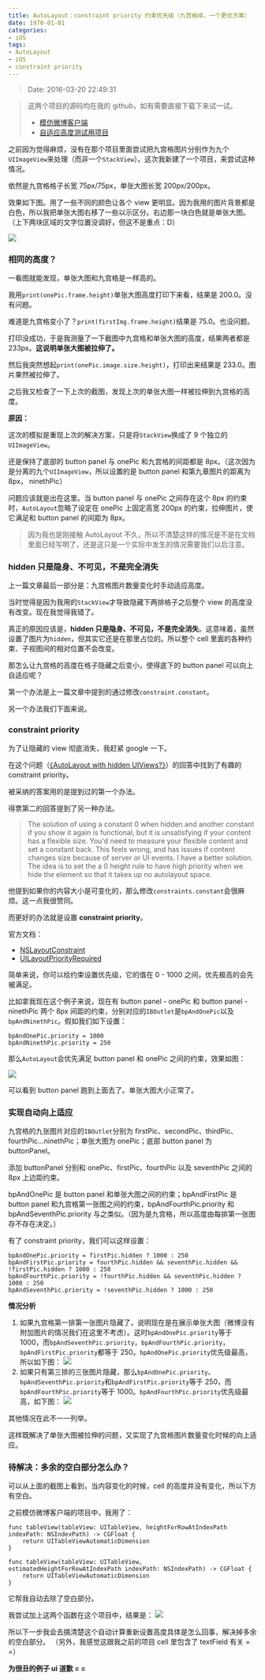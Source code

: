 ```yaml
---
title: AutoLayout：constraint priority 约束优先级（九宫格续，一个更优方案）
date: 1970-01-01 
categories:
- iOS
tags:
- AutoLayout
- iOS
- constraint priority
---
```

> Date: 2016-03-20 22:49:31

> 这两个项目的源码均在我的 github，如有需要直接下载下来试一试。
> - [模仿微博客户端](https://github.com/cheng-kang/iosDev/tree/master/Weibo)
> - [自适应高度测试用项目](https://github.com/cheng-kang/iosDev/tree/master/Dynamic%20Table%20View%20Test)

之前因为觉得麻烦，没有在那个项目里面尝试把九宫格图片分别作为九个`UIImageView`来处理（而非一个`StackView`）。这次我新建了一个项目，来尝试这种情况。

依然是九宫格格子长宽 75px/75px，单张大图长宽 200px/200px。

效果如下图。用了一些不同的颜色让各个 view 更明显。因为我用的图片背景都是白色，所以我把单张大图右移了一些以示区分。右边那一块白色就是单张大图。（上下两块区域的文字位置没调好，但这不是重点：D）

![](http://7u2sl0.com1.z0.glb.clouddn.com/ios_Screen%20Shot%202016-03-20%20at%208.33.20%20PM.png)
<!--more-->
### 相同的高度？

一看图就能发现，单张大图和九宫格是一样高的。

我用`print(onePic.frame.height)`单张大图高度打印下来看，结果是 200.0。没有问题。

难道是九宫格变小了？`print(firstImg.frame.height)`结果是 75.0。也没问题。

打印没成功，于是我测量了一下截图中九宫格和单张大图的高度，结果两者都是 233px。**这说明单张大图被拉伸了。**

然后我突然想起`print(onePic.image.size.height)`，打印出来结果是 233.0。图片果然被拉伸了。

之后我又检查了一下上次的截图，发现上次的单张大图一样被拉伸到九宫格的高度。

**原因：**

这次的模拟是重现上次的解决方案，只是将`StackView`换成了 9 个独立的`UIImageView`。

还是保持了底部的 button panel 与 onePic 和九宫格的间距都是 8px。（这次因为是分离的九个`UIImageView`，所以设置的是 button panel 和第九章图片的距离为 8px， ninethPic）

问题应该就是出在这里。当 button panel 与 onePic 之间存在这个 8px 的约束时，`AutoLayout`忽略了设定在 onePic 上固定高宽 200px 的约束，拉伸图片，使它满足和 button panel 的间距为 8px。

> 因为我也是刚接触 AutoLayout 不久，所以不清楚这样的情况是不是在文档里面已经写明了，还是这只是一个实际中发生的情况需要我们以后注意。

### hidden 只是隐身、不可见，不是完全消失

上一篇文章最后一部分是：九宫格图片数量变化时手动适应高度。

当时觉得是因为我用的`StackView`才导致隐藏下两排格子之后整个 view 的高度没有改变。现在我觉得我错了。

真正的原因应该是，**hidden 只是隐身、不可见，不是完全消失**。这意味着，虽然设置了图片为`hidden`，但其实它还是在那里占位的。所以整个 cell 里面的各种约束、子视图间的相对位置不会改变。

那怎么让九宫格的高度在格子隐藏之后变小，使得底下的 button panel 可以向上自适应呢？

第一个办法是上一篇文章中提到的通过修改`constraint.constant`。

另一个办法我们下面来说。

### constraint priority
  
为了让隐藏的 view 彻底消失，我赶紧 google 一下。

在这个问题（[《AutoLayout with hidden UIViews?》](http://stackoverflow.com/questions/19561269/autolayout-with-hidden-uiviews)）的回答中找到了有趣的 constraint priority。

被采纳的答案用的是提到过的第一个办法。

得票第二的回答提到了另一种办法。
> The solution of using a constant 0 when hidden and another constant if you show it again is functional, but it is unsatisfying if your content has a flexible size. You'd need to measure your flexible content and set a constant back. This feels wrong, and has issues if content changes size because of server or UI events.
> I have a better solution.
> The idea is to set the a 0 height rule to have high priority when we hide the element so that it takes up no autolayout space.

他提到如果你的内容大小是可变化的，那么修改`constraints.constant`会很麻烦。这一点我很赞同。

而更好的办法就是设置 **constraint priority**。

官方文档：
-  [NSLayoutConstraint](https://developer.apple.com/library/ios/documentation/AppKit/Reference/NSLayoutConstraint_Class/#//apple_ref/occ/instp/NSLayoutConstraint/priority)
-  [UILayoutPriorityRequired](https://developer.apple.com/library/ios/documentation/AppKit/Reference/NSLayoutConstraint_Class/#//apple_ref/c/econst/UILayoutPriorityRequired)

简单来说，你可以给约束设置优先级，它的值在 0 - 1000 之间，优先极高的会先被满足。

比如拿我现在这个例子来说，现在有 button panel - onePic 和 button panel - ninethPic 两个 8px 间距的约束，分别对应的`IBOutlet`是`bpAndOnePic`以及`bpAndNinethPic`。假如我们如下设置：

```
bpAndOnePic.priority = 1000
bpAndNinethPic.priority = 250
```
那么`AutoLayout`会优先满足 button panel 和 onePic 之间的约束，效果如图：

![](http://7u2sl0.com1.z0.glb.clouddn.com/ios_Screen%20Shot%202016-03-20%20at%2010.10.32%20PM.png)

可以看到 button panel 跑到上面去了。单张大图大小正常了。

### 实现自动向上适应

九宫格的九张图片对应的`IBOutlet`分别为 firstPic、secondPic、thirdPic、fourthPic…ninethPic；单张大图为 onePic；底部 button panel 为 buttonPanel。

添加 buttonPanel 分别和 onePic、firstPic、fourthPic 以及 seventhPic 之间的 8px 上边距约束。

bpAndOnePic 是 button panel 和单张大图之间的约束；bpAndFirstPic 是 button panel 和九宫格第一张图之间的约束，bpAndFourthPic.priority 和 bpAndSeventhPic.priority 与之类似。（因为是九宫格，所以高度由每排第一张图存不存在决定。）



有了 constraint priority，我们可以这样设置：

```
bpAndOnePic.priority = firstPic.hidden ? 1000 : 250
bpAndFirstPic.priority = fourthPic.hidden && seventhPic.hidden && !firstPic.hidden ? 1000 : 250
bpAndFourthPic.priority = !fourthPic.hidden && seventhPic.hidden ? 1000 : 250
bpAndSeventhPic.priority = !seventhPic.hidden ? 1000 : 250
```
**情况分析**
1. 如果九宫格第一排第一张图片隐藏了，说明现在是在展示单张大图（微博没有附加图片的情况我们在这里不考虑）。这时`bpAndOnePic.priority`等于 1000，而`bpAndSeventhPic.priority`，`bpAndFourthPic.priority`，`bpAndFirstPic.priority`都等于 250。`bpAndOnePic.priority`优先级最高，所以如下图：
![](http://7u2sl0.com1.z0.glb.clouddn.com/ios_Screen%20Shot%202016-03-20%20at%2010.33.17%20PM.png)
2. 如果只有第三排的三张图片隐藏，那么`bpAndOnePic.priority`、`bpAndSeventhPic.priority`和`bpAndFirstPic.priority`等于 250，而`bpAndFourthPic.priority`等于 1000。`bpAndFourthPic.priority`优先级最高，如下图：
![](http://7u2sl0.com1.z0.glb.clouddn.com/ios_Screen%20Shot%202016-03-20%20at%2010.33.47%20PM.png)

其他情况在此不一一列举。


这样既解决了单张大图被拉伸的问题，又实现了九宫格图片数量变化时候的向上适应。

### 待解决：多余的空白部分怎么办？

可以从上面的截图上看到，当内容变化的时候，cell 的高度并没有变化，所以下方有空白。

之前模仿微博客户端的项目中，我用了：
```
func tableView(tableView: UITableView, heightForRowAtIndexPath indexPath: NSIndexPath) -> CGFloat {
    return UITableViewAutomaticDimension
}

func tableView(tableView: UITableView, estimatedHeightForRowAtIndexPath indexPath: NSIndexPath) -> CGFloat {
    return UITableViewAutomaticDimension
}
```
它帮我自动去除了空白部分。

我尝试加上这两个函数在这个项目中，结果是：
![](http://7u2sl0.com1.z0.glb.clouddn.com/ios_Screen%20Shot%202016-03-20%20at%2010.42.02%20PM.png)

所以下一步我会去搞清楚这个自动计算重新设置高度具体是怎么回事，解决掉多余的空白部分。
（另外，我感觉这跟我之前的项目 cell 里包含了 textField 有关 = =）


**为很丑的例子 ui 道歉 = =**
